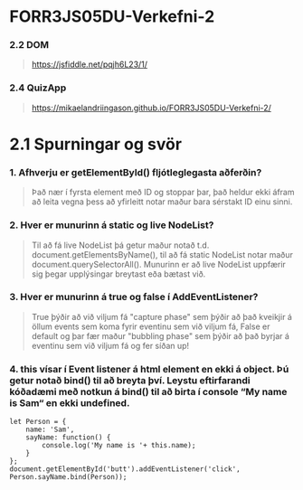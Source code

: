 # FORR3JS05DU-Verkefni-2

### 2.2 DOM
> https://jsfiddle.net/pqjh6L23/1/

### 2.4 QuizApp
> https://mikaelandriingason.github.io/FORR3JS05DU-Verkefni-2/



# 2.1 Spurningar og svör
### 1. Afhverju er getElementById() fljótleglegasta aðferðin?
> Það nær í fyrsta element með ID og stoppar þar, það heldur ekki áfram að leita vegna þess að yfirleitt notar maður bara sérstakt ID einu sinni.

### 2. Hver er munurinn á static og live NodeList?
> Til að fá live NodeList þá getur maður notað t.d. document.getElementsByName(), til að fá static NodeList notar maður document.querySelectorAll(). Munurinn er að live NodeList uppfærir sig þegar upplýsingar breytast eða bætast við.

### 3. Hver er munurinn á true og false í AddEventListener?
> True þýðir að við viljum fá "capture phase" sem þýðir að það kveikjir á öllum events sem koma fyrir eventinu sem við viljum fá, False er default og þar fær maður "bubbling phase" sem þýðir að það byrjar á eventinu sem við viljum fá og fer síðan up!

### 4. this vísar í Event listener á html element en ekki á object. Þú getur notað bind() til að breyta því. Leystu eftirfarandi kóðadæmi með notkun á bind() til að birta í console “My name is Sam“ en ekki undefined.
```
let Person = {  
	name: 'Sam',    
	sayName: function() {      
		console.log('My name is '+ this.name);   
	}  
};
document.getElementById('butt').addEventListener('click',	Person.sayName.bind(Person));
```
